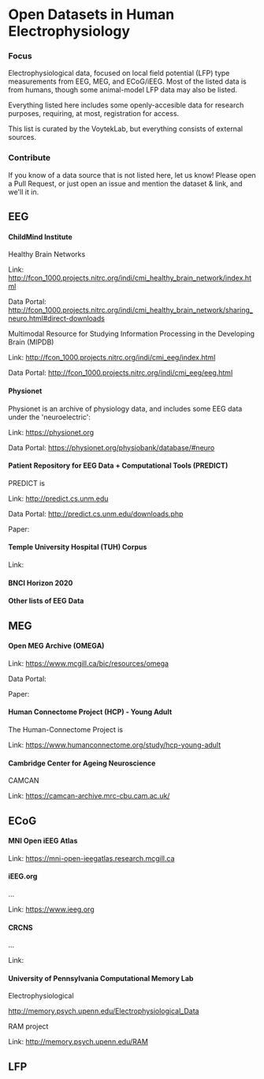# Open Datasets in Human Electrophysiology

### Focus

Electrophysiological data, focused on local field potential (LFP) type measurements from EEG, MEG, and ECoG/iEEG. Most of the listed data is from humans, though some animal-model LFP data may also be listed. 

Everything listed here includes some openly-accesible data for research purposes, requiring, at most, registration for access. 

This list is curated by the VoytekLab, but everything consists of external sources.

### Contribute

If you know of a data source that is not listed here, let us know! Please open a Pull Request, or just open an issue and mention the dataset & link, and we'll it in. 

## EEG

#### ChildMind Institute

Healthy Brain Networks

Link: http://fcon_1000.projects.nitrc.org/indi/cmi_healthy_brain_network/index.html

Data Portal: http://fcon_1000.projects.nitrc.org/indi/cmi_healthy_brain_network/sharing_neuro.html#direct-downloads

Multimodal Resource for Studying Information Processing in the Developing Brain (MIPDB)

Link: http://fcon_1000.projects.nitrc.org/indi/cmi_eeg/index.html

Data Portal: http://fcon_1000.projects.nitrc.org/indi/cmi_eeg/eeg.html

#### Physionet

Physionet is an archive of physiology data, and includes some EEG data under the 'neuroelectric':

Link: https://physionet.org

Data Portal: https://physionet.org/physiobank/database/#neuro

#### Patient Repository for EEG Data + Computational Tools (PREDICT)

PREDICT is 

Link: http://predict.cs.unm.edu

Data Portal: http://predict.cs.unm.edu/downloads.php

Paper: 

#### Temple University Hospital (TUH) Corpus

Link: 

#### BNCI Horizon 2020


#### Other lists of EEG Data


## MEG

#### Open MEG Archive (OMEGA)

Link: https://www.mcgill.ca/bic/resources/omega

Data Portal: 

Paper: 

#### Human Connectome Project (HCP) - Young Adult

The Human-Connectome Project is 

Link: https://www.humanconnectome.org/study/hcp-young-adult

#### Cambridge Center for Ageing Neuroscience

CAMCAN

Link: https://camcan-archive.mrc-cbu.cam.ac.uk/

## ECoG

#### MNI Open iEEG Atlas


Link: https://mni-open-ieegatlas.research.mcgill.ca

#### iEEG.org

...

Link: https://www.ieeg.org

#### CRCNS

...

Link:


#### University of Pennsylvania Computational Memory Lab

Electrophysiological 

http://memory.psych.upenn.edu/Electrophysiological_Data

RAM project

Link: http://memory.psych.upenn.edu/RAM


## LFP
